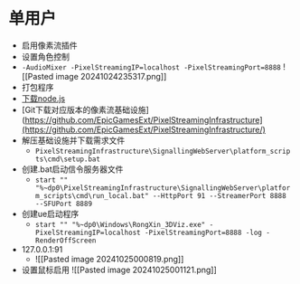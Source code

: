 # 单用户
- 启用像素流插件
- 设置角色控制
- `-AudioMixer -PixelStreamingIP=localhost -PixelStreamingPort=8888`
	![[Pasted image 20241024235317.png]]
- 打包程序
- [下载node.js](https://nodejs.org/en/download/package-manager)
- [Git下载对应版本的像素流基础设施](https://github.com/EpicGamesExt/PixelStreamingInfrastructure](https://github.com/EpicGamesExt/PixelStreamingInfrastructure/)
- 解压基础设施并下载需求文件
	- `PixelStreamingInfrastructure\SignallingWebServer\platform_scripts\cmd\setup.bat`
- 创建.bat启动信令服务器文件
	- `start "" "%~dp0\PixelStreamingInfrastructure\SignallingWebServer\platform_scripts\cmd\run_local.bat" --HttpPort 91 --StreamerPort 8888 --SFUPort 8889`
- 创建ue启动程序
	- `start "" "%~dp0\Windows\RongXin_3DViz.exe" -PixelStreamingIP=localhost -PixelStreamingPort=8888 -log -RenderOffScreen`
- 127.0.0.1:91
	- ![[Pasted image 20241025000819.png]]
- 设置鼠标启用
	![[Pasted image 20241025001121.png]]